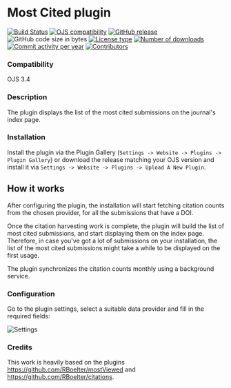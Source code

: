 # Most Cited plugin

[![Build Status](https://travis-ci.com/jonasraoni/mostCited.svg?branch=master)](https://travis-ci.com/jonasraoni/mostCited)
[![OJS compatibility](https://img.shields.io/badge/ojs-3.4-brightgreen)](https://github.com/pkp/ojs/tree/stable-3_4_0)
[![GitHub release](https://img.shields.io/github/v/release/jonasraoni/mostCited?include_prereleases&label=latest%20release)](https://github.com/jonasraoni/mostCited/releases)
![GitHub code size in bytes](https://img.shields.io/github/languages/code-size/jonasraoni/mostCited)
[![License type](https://img.shields.io/github/license/jonasraoni/mostCited)](https://github.com/jonasraoni/mostCited/blob/main/LICENSE)
[![Number of downloads](https://img.shields.io/github/downloads/jonasraoni/mostCited/total)](https://github.com/jonasraoni/mostCited/releases)
[![Commit activity per year](https://img.shields.io/github/commit-activity/y/jonasraoni/mostCited)](https://github.com/jonasraoni/mostCited/graphs/code-frequency)
[![Contributors](https://img.shields.io/github/contributors-anon/jonasraoni/mostCited)](https://github.com/jonasraoni/mostCited/graphs/contributors)

### Compatibility
OJS 3.4

### Description
The plugin displays the list of the most cited submissions on the journal's index page.

### Installation
Install the plugin via the Plugin Gallery (`Settings -> Website -> Plugins -> Plugin Gallery`) or download the release matching your OJS version and install it via `Settings -> Website -> Plugins -> Upload A New Plugin`.

## How it works
After configuring the plugin, the installation will start fetching citation counts from the chosen provider, for all the submissions that have a DOI.

Once the citation harvesting work is complete, the plugin will build the list of most cited submissions, and start displaying them on the index page. Therefore, in case you've got a lot of submissions on your installation, the list of the most cited submissions might take a while to be displayed on the first usage.

The plugin synchronizes the citation counts monthly using a background service.

### Configuration
Go to the plugin settings, select a suitable data provider and fill in the required fields:

![Settings](https://github.com/pkp/pln/assets/361921/e0755a8e-4059-4914-bde9-5f283ab317e5 "Settings")

### Credits
This work is heavily based on the plugins https://github.com/RBoelter/mostViewed and https://github.com/RBoelter/citations.
